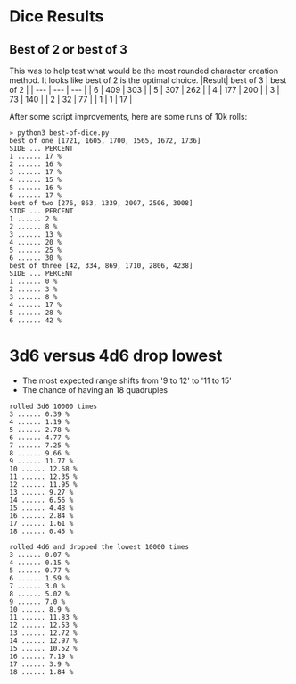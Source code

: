 # Dice Results
## Best of 2 or best of 3
This was to help test what would be the most rounded character creation method. It looks like best of 2 is the optimal choice.
|Result| best of 3 | best of 2 |
| --- | --- | --- |
| 6   | 409 | 303 |
| 5   | 307 | 262 |
| 4   | 177 | 200 |
| 3   | 73  | 140 |
| 2   | 32  | 77  |
| 1   | 1   | 17  |

After some script improvements, here are some runs of 10k rolls:
```
» python3 best-of-dice.py 
best of one [1721, 1605, 1700, 1565, 1672, 1736]
SIDE ... PERCENT
1 ...... 17 %
2 ...... 16 %
3 ...... 17 %
4 ...... 15 %
5 ...... 16 %
6 ...... 17 %
best of two [276, 863, 1339, 2007, 2506, 3008]
SIDE ... PERCENT
1 ...... 2 %
2 ...... 8 %
3 ...... 13 %
4 ...... 20 %
5 ...... 25 %
6 ...... 30 %
best of three [42, 334, 869, 1710, 2806, 4238]
SIDE ... PERCENT
1 ...... 0 %
2 ...... 3 %
3 ...... 8 %
4 ...... 17 %
5 ...... 28 %
6 ...... 42 %
```

# 3d6 versus 4d6 drop lowest
- The most expected range shifts from '9 to 12' to '11 to 15'
- The chance of having an 18 quadruples
```
rolled 3d6 10000 times
3 ...... 0.39 %
4 ...... 1.19 %
5 ...... 2.78 %
6 ...... 4.77 %
7 ...... 7.25 %
8 ...... 9.66 %
9 ...... 11.77 %
10 ...... 12.68 %
11 ...... 12.35 %
12 ...... 11.95 %
13 ...... 9.27 %
14 ...... 6.56 %
15 ...... 4.48 %
16 ...... 2.84 %
17 ...... 1.61 %
18 ...... 0.45 %

rolled 4d6 and dropped the lowest 10000 times
3 ...... 0.07 %
4 ...... 0.15 %
5 ...... 0.77 %
6 ...... 1.59 %
7 ...... 3.0 %
8 ...... 5.02 %
9 ...... 7.0 %
10 ...... 8.9 %
11 ...... 11.83 %
12 ...... 12.53 %
13 ...... 12.72 %
14 ...... 12.97 %
15 ...... 10.52 %
16 ...... 7.19 %
17 ...... 3.9 %
18 ...... 1.84 %
```
